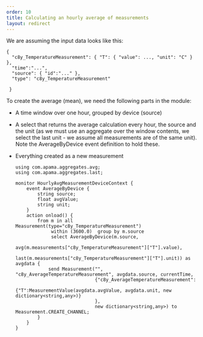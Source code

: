 ```yaml
---
order: 10
title: Calculating an hourly average of measurements
layout: redirect
---
```


We are assuming the input data looks like this:

    {
      "c8y_TemperatureMeasurement": { "T": { "value": ..., "unit": "C" } },
      "time":"...",
      "source": { "id":"..." },
      "type": "c8y_TemperatureMeasurement" 
      
     }

To create the average (mean), we need the following parts in the module:

*   A time window over one hour, grouped by device (source)
*   A select that returns the average calculation every hour, the source and the unit (as we must use an aggregate over the window contents, we select the last unit - we assume all measurements are of the same unit). Note the AverageByDevice event definition to hold these.
*   Everything created as a new measurement
		
		using com.apama.aggregates.avg;
		using com.apama.aggregates.last;
		
		monitor HourlyAvgMeasurementDeviceContext {
			event AverageByDevice {
				string source;
				float avgValue;
				string unit;
			}
			action onload() {
				from m in all Measurement(type="c8y_TemperatureMeasurement")
				     within (3600.0)  group by m.source
				     select AverageByDevice(m.source,
				                         avg(m.measurements["c8y_TemperatureMeasurement"]["T"].value),
				                         last(m.measurements["c8y_TemperatureMeasurement"]["T"].unit)) as avgdata {
					send Measurement("", "c8y_AverageTemperatureMeasurement", avgdata.source, currentTime,
					                 {"c8y_AverageTemperatureMeasurement":
					                  {"T":MeasurementValue(avgdata.avgValue, avgdata.unit, new dictionary<string,any>)}
					                 },
					                 new dictionary<string,any>) to Measurement.CREATE_CHANNEL;
				}
			}
		}
